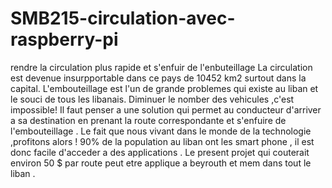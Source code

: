 # SMB215-circulation-avec-raspberry-pi
rendre la circulation plus rapide et s'enfuir de l'enbuteillage
La circulation est devenue insurpportable dans ce pays de 10452 km2 surtout dans la capital.
L'embouteillage est l'un de grande problemes qui existe au liban et le souci de tous les libanais.
Diminuer le nomber des vehicules ,c'est impossible!
Il faut penser a une solution qui permet au conducteur d'arriver a sa destination en prenant la route correspondante et s'enfuire de l'embouteillage .
Le fait que nous vivant dans le monde de la technologie ,profitons
alors ! 90% de la population au liban ont les smart phone , il est donc  facile d'acceder a des applications .
Le present projet qui couterait environ 50 $ par route peut etre applique a beyrouth et mem dans tout le liban .
